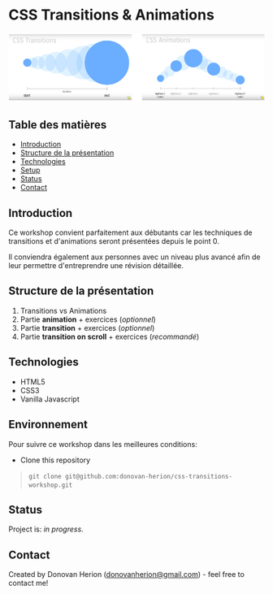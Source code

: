 # CSS Transitions & Animations

![screenshot](images/screenshot.png)

## Table des matières

- [Introduction](#introduction)
- [Structure de la présentation](#structure-de-la-présentation)
- [Technologies](#technologies)
- [Setup](#setup)
- [Status](#status)
- [Contact](#contact)

## Introduction

Ce workshop convient parfaitement aux débutants car les techniques de transitions et d'animations seront présentées depuis le point 0.

Il conviendra également aux personnes avec un niveau plus avancé afin de leur permettre d'entreprendre une révision détaillée.

## Structure de la présentation

1. Transitions vs Animations
2. Partie **animation** + exercices (_optionnel_)
3. Partie **transition** + exercices (_optionnel_)
4. Partie **transition on scroll** + exercices (_recommandé_)

## Technologies

- HTML5
- CSS3
- Vanilla Javascript

## Environnement

Pour suivre ce workshop dans les meilleures conditions:

- Clone this repository

> `git clone git@github.com:donovan-herion/css-transitions-workshop.git`

## Status

Project is: _in progress_.

## Contact

Created by Donovan Herion (donovanherion@gmail.com) - feel free to contact me!

